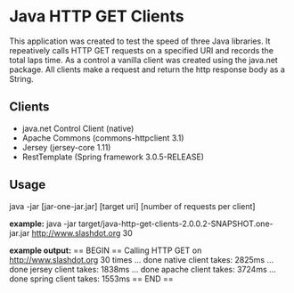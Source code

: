 # Java HTTP GET Clients

This application was created to test the speed of three Java libraries. It repeatively calls HTTP GET requests on a specified URI and records the total laps time. As a control a vanilla client was created using the java.net package. All clients make a request and return the http response body as a String.    

## Clients
- java.net Control Client (native)
- Apache Commons (commons-httpclient 3.1)
- Jersey (jersey-core 1.11)
- RestTemplate (Spring framework 3.0.5-RELEASE)

## Usage
java -jar [jar-one-jar.jar] [target uri] [number of requests per client]

**example:**
java -jar target/java-http-get-clients-2.0.0.2-SNAPSHOT.one-jar.jar http://www.slashdot.org 30 

**example output:**
== BEGIN ==
Calling HTTP GET on http://www.slashdot.org 30 times
... done
native client takes: 2825ms
... done
jersey client takes: 1838ms
... done
apache client takes: 3724ms
... done
spring client takes: 1553ms
== END ==

